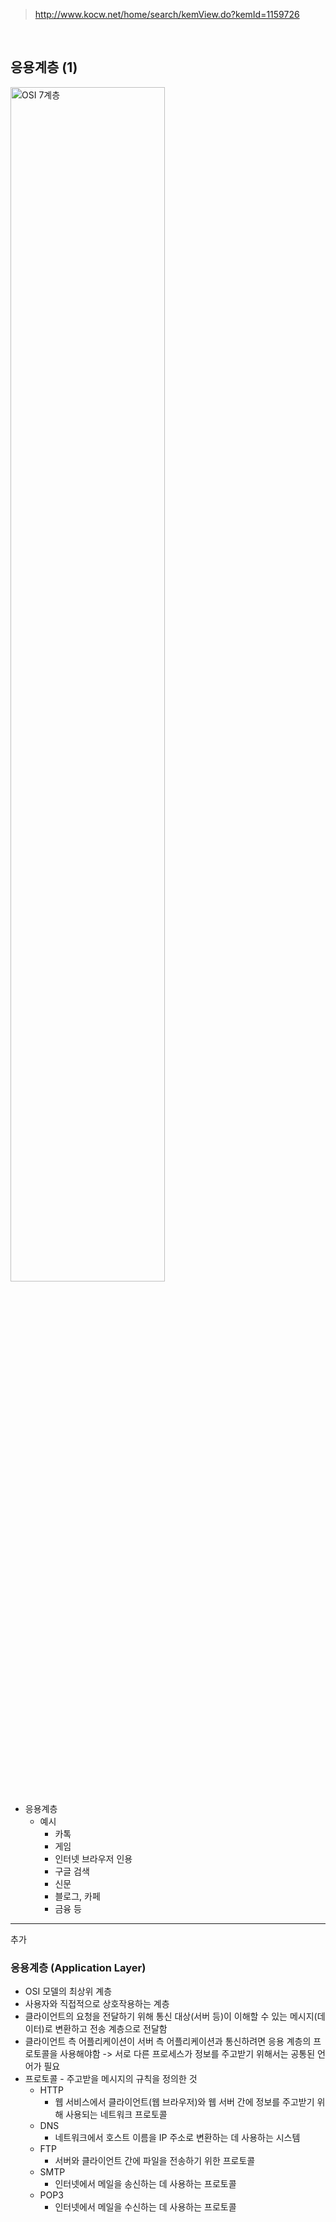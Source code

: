 > http://www.kocw.net/home/search/kemView.do?kemId=1159726  

<br>

## 응용계층 (1) 
<img src="https://user-images.githubusercontent.com/88132500/224295139-7b02256a-fe9e-4cd0-8ff4-66ee57baf70a.png" width="70%" height="70%" alt="OSI 7계층"></img>

- 응용계층
  - 예시 
    - 카톡
    - 게임
    - 인터넷 브라우저 인용
    - 구글 검색
    - 신문
    - 블로그, 카페
    - 금융 등  

---  
 추가  

### 응용계층 (Application Layer)  

-  OSI 모델의 최상위 계층
- 사용자와 직접적으로 상호작용하는 계층
- 클라이언트의 요청을 전달하기 위해 통신 대상(서버 등)이 이해할 수 있는 메시지(데이터)로 변환하고 전송 계층으로 전달함
- 클라이언트 측 어플리케이션이 서버 측 어플리케이션과 통신하려면 응용 계층의 프로토콜을 사용해야함
  -> 서로 다른 프로세스가 정보를 주고받기 위해서는 공통된 언어가 필요
- 프로토콜 - 주고받을 메시지의 규칙을 정의한 것
  - HTTP
    - 웹 서비스에서 클라이언트(웹 브라우저)와 웹 서버 간에 정보를 주고받기 위해 사용되는 네트워크 프로토콜
  - DNS
    - 네트워크에서 호스트 이름을 IP 주소로 변환하는 데 사용하는 시스템
  - FTP
    - 서버와 클라이언트 간에 파일을 전송하기 위한 프로토콜
  - SMTP
    - 인터넷에서 메일을 송신하는 데 사용하는 프로토콜
  - POP3
    - 인터넷에서 메일을 수신하는 데 사용하는 프로토콜
